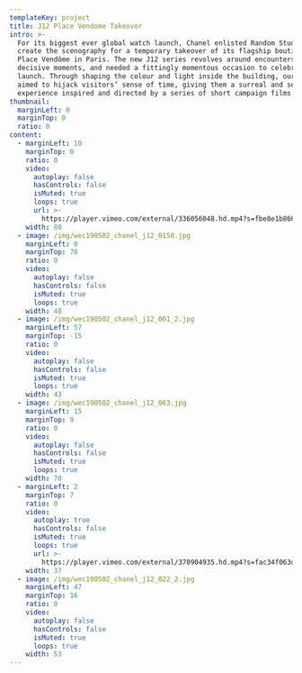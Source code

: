 ```yaml
---
templateKey: project
title: J12 Place Vendome Takeover
intro: >-
  For its biggest ever global watch launch, Chanel enlisted Random Studio to
  create the scenography for a temporary takeover of its flagship boutique on
  Place Vendôme in Paris. The new J12 series revolves around encounters and
  decisive moments, and needed a fittingly momentous occasion to celebrate its
  launch. Through shaping the colour and light inside the building, our design
  aimed to hijack visitors’ sense of time, giving them a surreal and sensory
  experience inspired and directed by a series of short campaign films.
thumbnail:
  marginLeft: 0
  marginTop: 0
  ratio: 0
content:
  - marginLeft: 10
    marginTop: 0
    ratio: 0
    video:
      autoplay: false
      hasControls: false
      isMuted: true
      loops: true
      url: >-
        https://player.vimeo.com/external/336056048.hd.mp4?s=fbe8e1b86618f5a3e2d93597cc7cebed76ba4350&profile_id=175
    width: 80
  - image: /img/wec190502_chanel_j12_0150.jpg
    marginLeft: 0
    marginTop: 70
    ratio: 0
    video:
      autoplay: false
      hasControls: false
      isMuted: true
      loops: true
    width: 48
  - image: /img/wec190502_chanel_j12_001_2.jpg
    marginLeft: 57
    marginTop: -15
    ratio: 0
    video:
      autoplay: false
      hasControls: false
      isMuted: true
      loops: true
    width: 43
  - image: /img/wec190502_chanel_j12_063.jpg
    marginLeft: 15
    marginTop: 9
    ratio: 0
    video:
      autoplay: false
      hasControls: false
      isMuted: true
      loops: true
    width: 70
  - marginLeft: 2
    marginTop: 7
    ratio: 0
    video:
      autoplay: true
      hasControls: false
      isMuted: true
      loops: true
      url: >-
        https://player.vimeo.com/external/370904935.hd.mp4?s=fac34f063d29e7662baf300d5e97fadf9006ede5&profile_id=175
    width: 37
  - image: /img/wec190502_chanel_j12_022_2.jpg
    marginLeft: 47
    marginTop: 16
    ratio: 0
    video:
      autoplay: false
      hasControls: false
      isMuted: true
      loops: true
    width: 53
---
```


